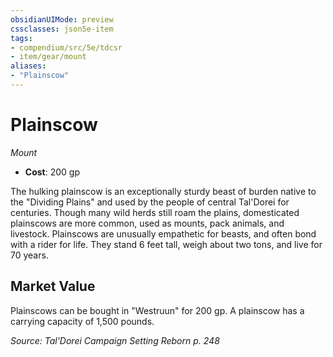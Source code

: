 ```yaml
---
obsidianUIMode: preview
cssclasses: json5e-item
tags:
- compendium/src/5e/tdcsr
- item/gear/mount
aliases: 
- "Plainscow"
---
```

# Plainscow
*Mount*  

- **Cost**: 200 gp

The hulking plainscow is an exceptionally sturdy beast of burden native to the "Dividing Plains" and used by the people of central Tal'Dorei for centuries. Though many wild herds still roam the plains, domesticated plainscows are more common, used as mounts, pack animals, and livestock. Plainscows are unusually empathetic for beasts, and often bond with a rider for life. They stand 6 feet tall, weigh about two tons, and live for 70 years.

## Market Value

Plainscows can be bought in "Westruun" for 200 gp. A plainscow has a carrying capacity of 1,500 pounds.

*Source: Tal'Dorei Campaign Setting Reborn p. 248*